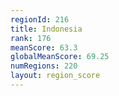 ```yaml
---
regionId: 216
title: Indonesia
rank: 176
meanScore: 63.3
globalMeanScore: 69.25
numRegions: 220
layout: region_score
---
```

